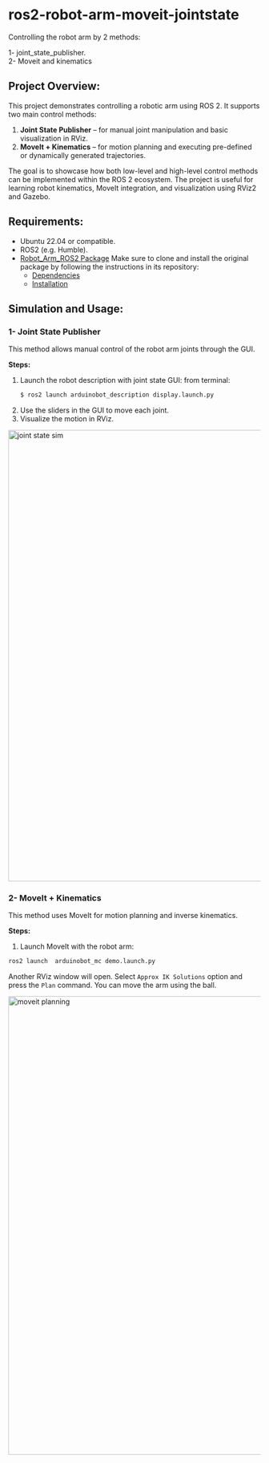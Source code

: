 # ros2-robot-arm-moveit-jointstate
Controlling the robot arm by 2 methods:  

1-  joint_state_publisher.  
2- Moveit and kinematics

## Project Overview: 
This project demonstrates controlling a robotic arm using ROS 2. It supports two main control methods:  

1. **Joint State Publisher** – for manual joint manipulation and basic visualization in RViz.
2. **MoveIt + Kinematics** – for motion planning and executing pre-defined or dynamically generated trajectories.
   
The goal is to showcase how both low-level and high-level control methods can be implemented within the ROS 2 ecosystem. The project is useful for learning robot kinematics, MoveIt integration, and visualization using RViz2 and Gazebo.

## Requirements:
- Ubuntu 22.04 or compatible.
- ROS2 (e.g. Humble).
- [Robot_Arm_ROS2 Package](https://github.com/Mjd0001/Robot_Arm_ROS2) Make sure to clone and install the original package by following the instructions in its repository:
    - [Dependencies](https://github.com/Mjd0001/Robot_Arm_ROS2?tab=readme-ov-file#dependencies)
    - [Installation](https://github.com/Mjd0001/Robot_Arm_ROS2?tab=readme-ov-file#installation)
 

## Simulation and Usage:

### 1- Joint State Publisher
This method allows manual control of the robot arm joints through the GUI.

**Steps:**
1. Launch the robot description with joint state GUI:
from terminal: 
   ```bash
   $ ros2 launch arduinobot_description display.launch.py
   ```
2. Use the sliders in the GUI to move each joint.
3. Visualize the motion in RViz.

<img width="1600" height="900" alt="joint state sim" src="https://github.com/user-attachments/assets/e4dd394d-7c3b-4d1a-809f-eb76d19e6794" />



### 2- MoveIt + Kinematics
This method uses MoveIt for motion planning and inverse kinematics.

**Steps:**
1. Launch MoveIt with the robot arm:
```bash
ros2 launch  arduinobot_mc demo.launch.py
```
Another RViz window will open. Select `Approx IK Solutions` option and press the `Plan` command. You can move the arm using the ball.

<img width="1220" height="914" alt="moveit planning" src="https://github.com/user-attachments/assets/638a5499-cff7-48e7-b5db-5ef44521f544" />

